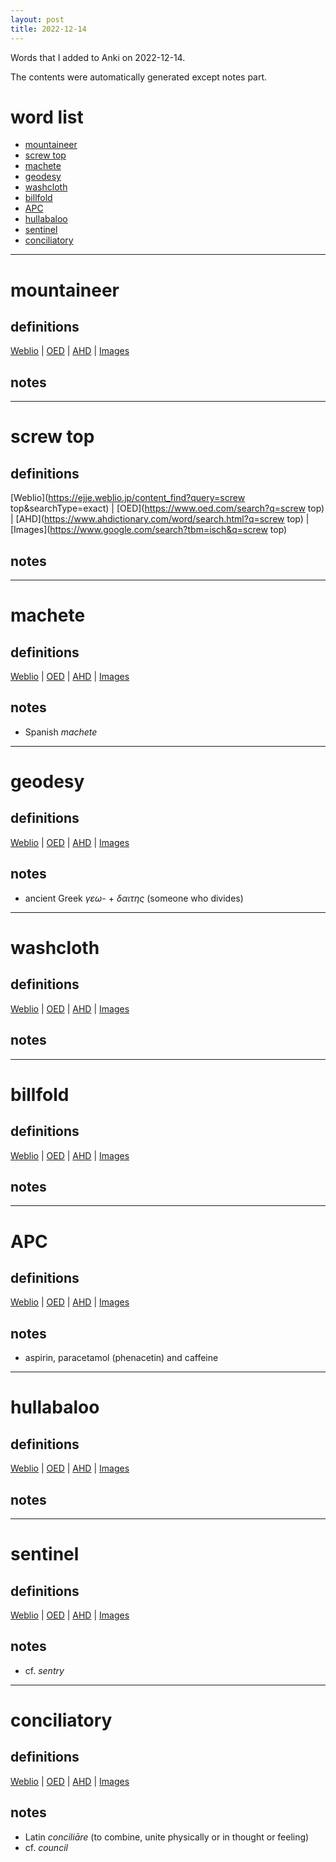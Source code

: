 ```yaml
---
layout: post
title: 2022-12-14
---
```


Words that I added to Anki on 2022-12-14.

The contents were automatically generated except notes part.
# word list
- [mountaineer](#mountaineer)
- [screw top](#screw-top)
- [machete](#machete)
- [geodesy](#geodesy)
- [washcloth](#washcloth)
- [billfold](#billfold)
- [APC](#apc)
- [hullabaloo](#hullabaloo)
- [sentinel](#sentinel)
- [conciliatory](#conciliatory)

---

# mountaineer
## definitions
[Weblio](https://ejje.weblio.jp/content_find?query=mountaineer&searchType=exact)
|
[OED](https://www.oed.com/search?q=mountaineer)
|
[AHD](https://www.ahdictionary.com/word/search.html?q=mountaineer)
|
[Images](https://www.google.com/search?tbm=isch&q=mountaineer)

## notes

---

# screw top
## definitions
[Weblio](https://ejje.weblio.jp/content_find?query=screw top&searchType=exact)
|
[OED](https://www.oed.com/search?q=screw top)
|
[AHD](https://www.ahdictionary.com/word/search.html?q=screw top)
|
[Images](https://www.google.com/search?tbm=isch&q=screw top)

## notes

---

# machete
## definitions
[Weblio](https://ejje.weblio.jp/content_find?query=machete&searchType=exact)
|
[OED](https://www.oed.com/search?q=machete)
|
[AHD](https://www.ahdictionary.com/word/search.html?q=machete)
|
[Images](https://www.google.com/search?tbm=isch&q=machete)

## notes
- Spanish *machete*

---

# geodesy
## definitions
[Weblio](https://ejje.weblio.jp/content_find?query=geodesy&searchType=exact)
|
[OED](https://www.oed.com/search?q=geodesy)
|
[AHD](https://www.ahdictionary.com/word/search.html?q=geodesy)
|
[Images](https://www.google.com/search?tbm=isch&q=geodesy)

## notes
- ancient Greek *γεω-* + *δαιτης* (someone who divides)

---

# washcloth
## definitions
[Weblio](https://ejje.weblio.jp/content_find?query=washcloth&searchType=exact)
|
[OED](https://www.oed.com/search?q=washcloth)
|
[AHD](https://www.ahdictionary.com/word/search.html?q=washcloth)
|
[Images](https://www.google.com/search?tbm=isch&q=washcloth)

## notes

---

# billfold
## definitions
[Weblio](https://ejje.weblio.jp/content_find?query=billfold&searchType=exact)
|
[OED](https://www.oed.com/search?q=billfold)
|
[AHD](https://www.ahdictionary.com/word/search.html?q=billfold)
|
[Images](https://www.google.com/search?tbm=isch&q=billfold)

## notes

---

# APC
## definitions
[Weblio](https://ejje.weblio.jp/content_find?query=APC&searchType=exact)
|
[OED](https://www.oed.com/search?q=APC)
|
[AHD](https://www.ahdictionary.com/word/search.html?q=APC)
|
[Images](https://www.google.com/search?tbm=isch&q=APC)

## notes
- aspirin, paracetamol (phenacetin) and caffeine

---

# hullabaloo
## definitions
[Weblio](https://ejje.weblio.jp/content_find?query=hullabaloo&searchType=exact)
|
[OED](https://www.oed.com/search?q=hullabaloo)
|
[AHD](https://www.ahdictionary.com/word/search.html?q=hullabaloo)
|
[Images](https://www.google.com/search?tbm=isch&q=hullabaloo)

## notes

---

# sentinel
## definitions
[Weblio](https://ejje.weblio.jp/content_find?query=sentinel&searchType=exact)
|
[OED](https://www.oed.com/search?q=sentinel)
|
[AHD](https://www.ahdictionary.com/word/search.html?q=sentinel)
|
[Images](https://www.google.com/search?tbm=isch&q=sentinel)

## notes
- cf. *sentry*

---

# conciliatory
## definitions
[Weblio](https://ejje.weblio.jp/content_find?query=conciliatory&searchType=exact)
|
[OED](https://www.oed.com/search?q=conciliatory)
|
[AHD](https://www.ahdictionary.com/word/search.html?q=conciliatory)
|
[Images](https://www.google.com/search?tbm=isch&q=conciliatory)

## notes
- Latin *conciliāre* (to combine, unite physically or in thought or feeling)
- cf. *council*

